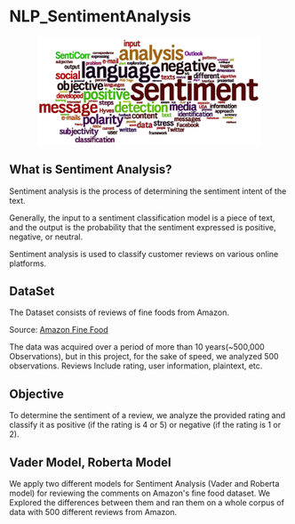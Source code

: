 # NLP_SentimentAnalysis


<p align="center">
    <img width="400" src="sentiment_analysis.webp" alt="Material Bread logo">
</p>

## What is Sentiment Analysis?

Sentiment analysis is the process of determining the sentiment intent of the text.

Generally, the input to a sentiment classification model is a piece of text, and the output is the probability that the sentiment expressed is positive, negative, or neutral.

Sentiment analysis is used to classify customer reviews on various online platforms.


## DataSet
The Dataset consists of reviews of fine foods from Amazon. 


Source: [Amazon Fine Food](https://www.kaggle.com/snap/amazon-fine-food-reviews)

The data was acquired over a period of more than 10 years(~500,000 Observations), but in this project, for the sake of speed, we analyzed 500 observations.
Reviews Include rating, user information, plaintext, etc.

## Objective
To determine the sentiment of a review, we analyze the provided rating and classify it as positive (if the rating is 4 or 5) or negative (if the rating is 1 or 2).


## Vader Model, Roberta Model
We apply two different models for Sentiment Analysis (Vader and Roberta model) for reviewing the comments on Amazon's fine food dataset.
We Explored the differences between them and ran them on a whole corpus of data with 500 different reviews from Amazon.




